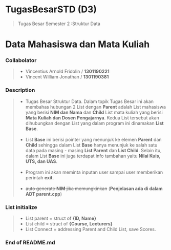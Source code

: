 # **TugasBesarSTD (D3)**
> Tugas Besar Semester 2 :Struktur Data

# Data Mahasiswa dan Mata Kuliah

### Collabolator
>- Vincentius Arnold Fridolin / **1301190221**<br>
>- Vincent William Jonathan / **1301190381**<br>

### Description
>- Tugas Besar Struktur Data. Dalam topik Tugas Besar ini akan membahas hubungan 2 List dengan **Parent** adalah List mahasiswa yang berisi **NIM dan Nama** dan **Child** List mata kuliah yang berisi **Mata Kuliah dan Dosen Pengajarnya**. Kedua List tersebut akan dihubungkan dengan List yang dalam program ini dinamakan **List Base**.<br><br>
>- List **Base** ini berisi pointer yang menunjuk ke elemen **Parent** dan **Child** sehingga dalam List **Base** hanya menunjuk ke salah satu data pada masing - masing **List Parent** dan **List Child**. Selain itu, dalam List **Base** ini juga terdapat info tambahan yaitu **Nilai Kuis, UTS, dan UAS**.<br><br>
>- Program ini akan meminta inputan user sampai user memberikan perintah **exit**.<br><br>
>- ~~auto generate **NIM** jika memungkinkan~~ (**Penjelasan ada di dalam ADT parent.cpp**)

### List initialize
>- List parent = struct of **{ID, Name}**
>- List child = struct of **{Course, Lecturers}**
>- List Connect = addressing Parent and Child List, save Scores.

### End of README.md
